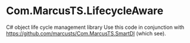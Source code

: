# Com.MarcusTS.LifecycleAware
C# object life cycle management library
Use this code in conjunction with https://github.com/marcusts/Com.MarcusTS.SmartDI (which see).
